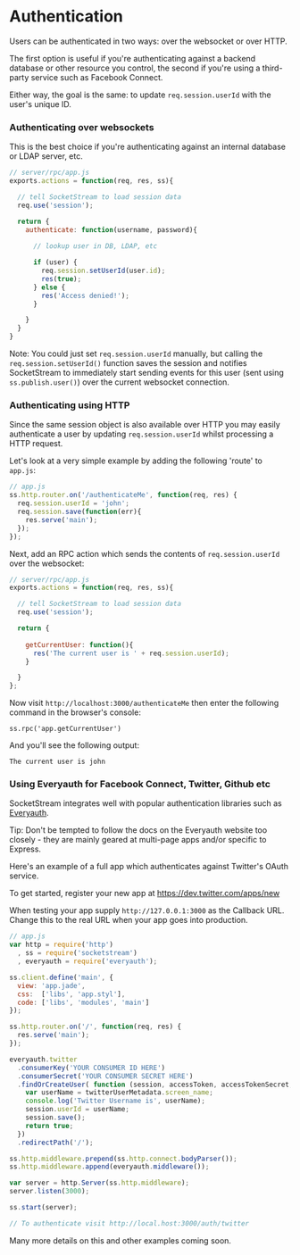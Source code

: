 # Authentication

Users can be authenticated in two ways: over the websocket or over HTTP.

The first option is useful if you're authenticating against a backend database or other resource you control, the second if you're using a third-party service such as Facebook Connect.

Either way, the goal is the same: to update `req.session.userId` with the user's unique ID.


### Authenticating over websockets

This is the best choice if you're authenticating against an internal database or LDAP server, etc.

```javascript
// server/rpc/app.js
exports.actions = function(req, res, ss){

  // tell SocketStream to load session data
  req.use('session');

  return {
  	authenticate: function(username, password){
  		
      // lookup user in DB, LDAP, etc

      if (user) {
        req.session.setUserId(user.id);
        res(true);
      } else {
        res('Access denied!');
      }

  	}
  }
}

```

Note: You could just set `req.session.userId` manually, but calling the `req.session.setUserId()` function saves the session and notifies SocketStream to immediately start sending events for this user (sent using `ss.publish.user()`) over the current websocket connection.


### Authenticating using HTTP

Since the same session object is also available over HTTP you may easily authenticate a user by updating `req.session.userId` whilst processing a HTTP request.

Let's look at a very simple example by adding the following 'route' to `app.js`:

```javascript
// app.js
ss.http.router.on('/authenticateMe', function(req, res) {
  req.session.userId = 'john';
  req.session.save(function(err){
    res.serve('main');
  });
});
```

Next, add an RPC action which sends the contents of `req.session.userId` over the websocket:

```javascript
// server/rpc/app.js
exports.actions = function(req, res, ss){

  // tell SocketStream to load session data
  req.use('session');

  return {
    
    getCurrentUser: function(){
      res('The current user is ' + req.session.userId);
    }

  }
};
```

Now visit `http://localhost:3000/authenticateMe` then enter the following command in the browser's console:

    ss.rpc('app.getCurrentUser')
    
And you'll see the following output:

    The current user is john


### Using Everyauth for Facebook Connect, Twitter, Github etc

SocketStream integrates well with popular authentication libraries such as [Everyauth](https://github.com/bnoguchi/everyauth).

Tip: Don't be tempted to follow the docs on the Everyauth website too closely - they are mainly geared at multi-page apps and/or specific to Express.

Here's an example of a full app which authenticates against Twitter's OAuth service.

To get started, register your new app at https://dev.twitter.com/apps/new

When testing your app supply `http://127.0.0.1:3000` as the Callback URL. Change this to the real URL when your app goes into production.


```javascript
// app.js
var http = require('http')
  , ss = require('socketstream')
  , everyauth = require('everyauth');

ss.client.define('main', {
  view: 'app.jade',
  css:  ['libs', 'app.styl'],
  code: ['libs', 'modules', 'main']
});

ss.http.router.on('/', function(req, res) {
  res.serve('main');
});

everyauth.twitter
  .consumerKey('YOUR CONSUMER ID HERE')
  .consumerSecret('YOUR CONSUMER SECRET HERE')
  .findOrCreateUser( function (session, accessToken, accessTokenSecret, twitterUserMetadata) {
    var userName = twitterUserMetadata.screen_name;
    console.log('Twitter Username is', userName);
    session.userId = userName;
    session.save();
    return true;
  })
  .redirectPath('/');

ss.http.middleware.prepend(ss.http.connect.bodyParser());
ss.http.middleware.append(everyauth.middleware());

var server = http.Server(ss.http.middleware);
server.listen(3000);

ss.start(server);

// To authenticate visit http://local.host:3000/auth/twitter
```

Many more details on this and other examples coming soon.